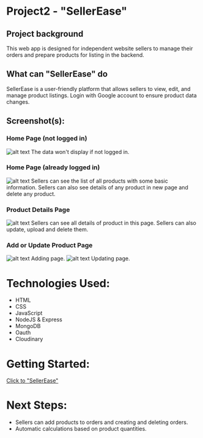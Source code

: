 # Project2 - "SellerEase"

## Project background
This web app is designed for independent website sellers to manage their orders and prepare products for listing in the backend.

## What can "SellerEase" do
SellerEase is a user-friendly platform that allows sellers to view, edit, and manage product listings. Login with Google account to ensure product data changes.

## Screenshot(s):

### Home Page (not logged in)
![alt text](https://res.cloudinary.com/dfbujyfrj/image/upload/v1691073559/no_logged_page_ssejw0.png)
The data won't display if not logged in.

### Home Page (already logged in)
![alt text](https://res.cloudinary.com/dfbujyfrj/image/upload/v1691073798/home_page_logged_in_yhyxmk.png)
Sellers can see the list of all products with some basic information. Sellers can also see details of any product in new page and delete any product.

### Product Details Page
![alt text](https://res.cloudinary.com/dfbujyfrj/image/upload/v1691074433/details_page_pfqwwg.png)
Sellers can see all details of product in this page. Sellers can also update, upload and delete them.

### Add or Update Product Page
![alt text](https://res.cloudinary.com/dfbujyfrj/image/upload/v1691074778/add_product_hu2kvg.png)
Adding page.
![alt text](https://res.cloudinary.com/dfbujyfrj/image/upload/v1691074834/update_product_u5ipw0.png)
Updating page.

# Technologies Used: 
* HTML
* CSS
* JavaScript
* NodeJS & Express
* MongoDB
* Oauth
* Cloudinary

# Getting Started: 
 
[Click to "SellerEase"](https://SamuelBai0910.github.io/GAproject1)

# Next Steps: 
* Sellers can add products to orders and creating and deleting orders. 
* Automatic calculations based on product quantities.